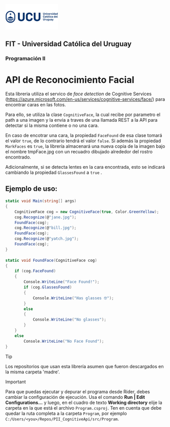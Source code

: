 ![UCU](https://github.com/ucudal/PII_Conceptos_De_POO/raw/master/Assets/logo-ucu.png)

## FIT - Universidad Católica del Uruguay

### Programación II

# API de Reconocimiento Facial

Esta libreria utiliza el servico de _face detection_ de Cognitive Services (https://azure.microsoft.com/en-us/services/cognitive-services/face/) para encontrar caras en las fotos.

Para ello, se utiliza la clase ```CognitiveFace```, la cual recibe por parametro el path a una imagen  y la envia a traves de una llamada REST a la API para detectar si la misma contiene o no una cara.

En caso de encotrar una cara, la propiedad ```FaceFound``` de esa clase tomará el valor ```true```, de lo contrario tendrá el valor ```false```. Si además la propiedad ```MarkFaces``` es ```true```, la librería almacenará una nueva copia de la imagen bajo el nombre tmpFace.jpg con un recuadro dibujado alrededor del rostro encontrado.

Adicionalmente, si se detecta lentes en la cara encontrada, esto se indicará cambiando la propiedad ```GlassesFound``` a ```true``` .

## Ejemplo de uso:

```c#
static void Main(string[] args)
{
    CognitiveFace cog = new CognitiveFace(true, Color.GreenYellow);
    cog.Recognize(@"jane.jpg");
    FoundFace(cog);
    cog.Recognize(@"bill.jpg");
    FoundFace(cog);
    cog.Recognize(@"yatch.jpg");
    FoundFace(cog);
}

static void FoundFace(CognitiveFace cog)
{
    if (cog.FaceFound)
    {
        Console.WriteLine("Face Found!");
        if (cog.GlassesFound)
        {
            Console.WriteLine("Has glasses 🤓");
        }
        else
        {
            Console.WriteLine("No glasses");
        }
    }
    else
        Console.WriteLine("No Face Found");
}
```

> [!TIP]
> Los repositorios que usan esta librería asumen que fueron descargados en la
> misma carpeta 'madre'.

> [!IMPORTANT]
> Para que puedas ejecutar y depurar el programa desde Rider, debes cambiar la
> configuración de ejecución. Usa el comando **Run | Edit Configurations...** y
> luego, en el cuadro de texto **Working directory** elije la carpeta en la que
> está el archivo `Program.csproj`. Ten en cuenta que debe quedar la ruta
> completa a la carpeta `Program`, por ejemplo `C:/Users/<you>/Repos/PII_CognitiveApi/src/Program`.